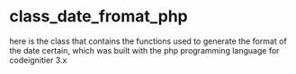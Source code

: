 # class_date_fromat_php
here is the class that contains the functions used to generate the format of the date certain, which was built with the php programming language for codeignitier 3.x
